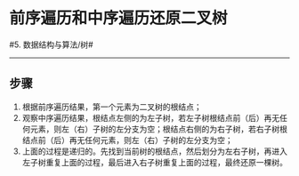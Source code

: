 # 前序遍历和中序遍历还原二叉树
#5. 数据结构与算法/树#
- - - -
## 步骤
1. 根据前序遍历结果，第一个元素为二叉树的根结点；
2. 观察中序遍历结果，根结点左侧的为左子树，若左子树根结点前（后）再无任何元素，则左（右）子树的左分支为空；根结点右侧的为右子树，若右子树根结点前（后）再无任何元素，则左（右）子树的左分支为空；
3. 上面的过程是递归的。先找到当前树的根结点，然后划分为左右子树，再进入左子树重复上面的过程，最后进入右子树重复上面的过程，最终还原一棵树。